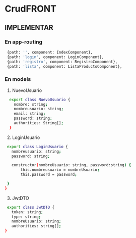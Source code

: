 # CrudFRONT

## IMPLEMENTAR

### En app-routing
 ```bash
  {path: '', component: IndexComponent},
  {path: 'login', component: LoginComponent},
  {path: 'registro', component: RegistroComponent},
  {path: 'lista', component: ListaProductoComponent},
 ```

### En models
1. NuevoUsuario
```bash
  export class NuevoUsuario {
    nombre: string;
    nombreusuario: string;
    email: string;
    password: string;
    authorities: String[];
  }
 ```
 2. LoginUsuario
 ```bash
  export class LoginUsuario {
    nombreusuario: string;
    password: string;

    constructor(nombreUsuario: string, password:string) {
        this.nombreusuario = nombreUsuario;
        this.password = password;

  }
}

 ```
 3. JwtDTO
 ```bash
  export class JwtDTO {
    token: string;
    type: string;
    nombreUsuario: string;
    authorities: string[];
}

 ```